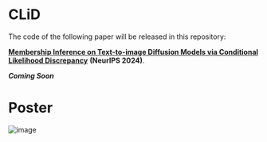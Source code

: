 

# CLiD
The code of the following paper will be released in this repository:

[**Membership Inference on Text-to-image Diffusion Models via Conditional Likelihood Discrepancy**](https://arxiv.org/abs/2405.14800) **(NeurIPS 2024)**.

***Coming Soon***

# Poster 
![image](poster/CLiD_Poster.png)
